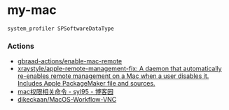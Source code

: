 my-mac
======
```
system_profiler SPSoftwareDataType
```
### Actions
- [gbraad-actions/enable-mac-remote](https://github.com/gbraad-actions/enable-mac-remote)
- [xraystyle/apple-remote-management-fix: A daemon that automatically re-enables remote management on a Mac when a user disables it. Includes Apple PackageMaker file and sources.](https://github.com/xraystyle/apple-remote-management-fix)
- [mac权限相关命令 - syl95 - 博客园](https://www.cnblogs.com/suyuanli/p/15123594.html)
- [dikeckaan/MacOS-Workflow-VNC](https://github.com/dikeckaan/MacOS-Workflow-VNC)
